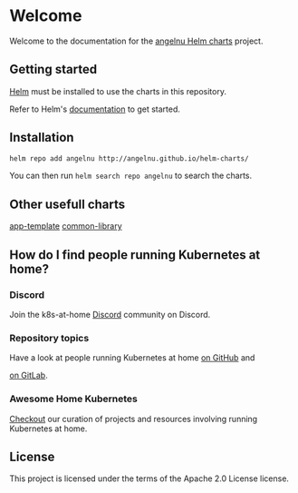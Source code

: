 # Welcome

Welcome to the documentation for the [angelnu Helm charts](https://github.com/angelnu/helm-charts) project.

## Getting started

[Helm](https://helm.sh) must be installed to use the charts in this repository.

Refer to Helm's [documentation](https://helm.sh/docs/) to get started.

## Installation

```sh
helm repo add angelnu http://angelnu.github.io/helm-charts/
```

You can then run `helm search repo angelnu` to search the charts.

## Other usefull charts

[app-template](https://bjw-s.github.io/helm-charts/docs/app-template/introduction/)
[common-library](https://bjw-s.github.io/helm-charts/docs/common-library/introduction/)

## How do I find people running Kubernetes at home?

### Discord

Join the k8s-at-home [Discord](https://discord.gg/sTMX7Vh) community on Discord.

### Repository topics

Have a look at people running Kubernetes at home
[on GitHub](https://github.com/topics/k8s-at-home?o=desc&s=updated) and
<!-- Disable link check because it requires login -->
<!-- markdown-link-check-disable-next-line -->
[on GitLab](https://gitlab.com/search?search=k8s-at-home).

### Awesome Home Kubernetes

[Checkout](https://github.com/k8s-at-home/awesome-home-kubernetes) our curation
of projects and resources involving running Kubernetes at home.

## License

This project is licensed under the terms of the Apache 2.0 License license.

